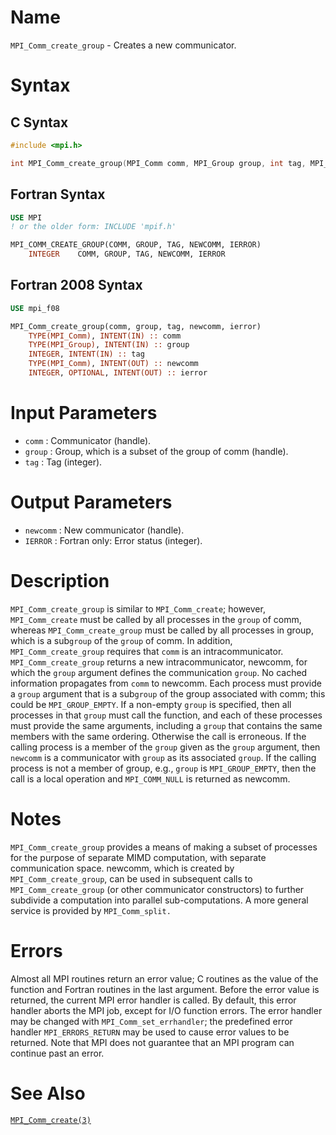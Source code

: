 # Name

`MPI_Comm_create_group` - Creates a new communicator.

# Syntax

## C Syntax

```c
#include <mpi.h>

int MPI_Comm_create_group(MPI_Comm comm, MPI_Group group, int tag, MPI_Comm *newcomm)
```

## Fortran Syntax

```fortran
USE MPI
! or the older form: INCLUDE 'mpif.h'

MPI_COMM_CREATE_GROUP(COMM, GROUP, TAG, NEWCOMM, IERROR)
    INTEGER    COMM, GROUP, TAG, NEWCOMM, IERROR
```

## Fortran 2008 Syntax

```fortran
USE mpi_f08

MPI_Comm_create_group(comm, group, tag, newcomm, ierror)
    TYPE(MPI_Comm), INTENT(IN) :: comm
    TYPE(MPI_Group), INTENT(IN) :: group
    INTEGER, INTENT(IN) :: tag
    TYPE(MPI_Comm), INTENT(OUT) :: newcomm
    INTEGER, OPTIONAL, INTENT(OUT) :: ierror
```


# Input Parameters

* `comm` : Communicator (handle).
* `group` : Group, which is a subset of the group of comm (handle).
* `tag` : Tag (integer).

# Output Parameters

* `newcomm` : New communicator (handle).
* `IERROR` : Fortran only: Error status (integer).

# Description

`MPI_Comm_create_group` is similar to `MPI_Comm_create`; however,
`MPI_Comm_create` must be called by all processes in the `group` of comm,
whereas `MPI_Comm_create_group` must be called by all processes in group,
which is a sub`group` of the `group` of comm. In addition,
`MPI_Comm_create_group` requires that `comm` is an intracommunicator.
`MPI_Comm_create_group` returns a new intracommunicator, newcomm, for
which the `group` argument defines the communication `group`. No cached
information propagates from `comm` to newcomm.
Each process must provide a `group` argument that is a sub`group` of the
group associated with comm; this could be `MPI_GROUP_EMPTY`. If a
non-empty `group` is specified, then all processes in that `group` must call
the function, and each of these processes must provide the same
arguments, including a `group` that contains the same members with the
same ordering. Otherwise the call is erroneous. If the calling process
is a member of the `group` given as the ``group`` argument, then `newcomm` is
a communicator with `group` as its associated `group`. If the calling
process is not a member of group, e.g., `group` is `MPI_GROUP_EMPTY`, then
the call is a local operation and `MPI_COMM_NULL` is returned as
newcomm.

# Notes

`MPI_Comm_create_group` provides a means of making a subset of processes
for the purpose of separate MIMD computation, with separate
communication space. newcomm, which is created by
`MPI_Comm_create_group`, can be used in subsequent calls to
`MPI_Comm_create_group` (or other communicator constructors) to further
subdivide a computation into parallel sub-computations. A more general
service is provided by `MPI_Comm_split.`

# Errors

Almost all MPI routines return an error value; C routines as the value
of the function and Fortran routines in the last argument.
Before the error value is returned, the current MPI error handler is
called. By default, this error handler aborts the MPI job, except for
I/O function errors. The error handler may be changed with
`MPI_Comm_set_errhandler`; the predefined error handler `MPI_ERRORS_RETURN`
may be used to cause error values to be returned. Note that MPI does not
guarantee that an MPI program can continue past an error.

# See Also

[`MPI_Comm_create(3)`](./?file=MPI_Comm_create.md)
